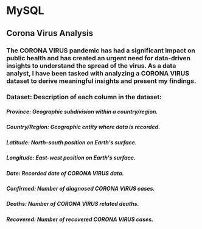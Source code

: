 # MySQL

## Corona Virus Analysis

### The CORONA VIRUS pandemic has had a significant impact on public health and has created an urgent need for data-driven insights to understand the spread of the virus. As a data analyst, I have been tasked with analyzing a CORONA VIRUS dataset to derive meaningful insights and present my findings.

### Dataset: Description of each column in the dataset:

##### Province: Geographic subdivision within a country/region.
##### Country/Region: Geographic entity where data is recorded.
##### Latitude: North-south position on Earth's surface.
##### Longitude: East-west position on Earth's surface.
##### Date: Recorded date of CORONA VIRUS data.
##### Confirmed: Number of diagnosed CORONA VIRUS cases.
##### Deaths: Number of CORONA VIRUS related deaths.
##### Recovered: Number of recovered CORONA VIRUS cases.


